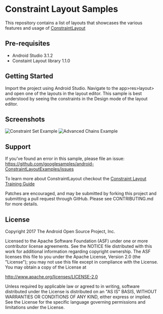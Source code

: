 Constraint Layout Samples
=========================
This repository contains a list of layouts that showcases the various features and usage of
[ConstraintLayout](https://developer.android.com/reference/android/support/constraint/ConstraintLayout.html)

Pre-requisites
--------------
- Android Studio 3.1.2
- Constaint Layout library 1.1.0

Getting Started
---------------
Import the project using Android Studio. Navigate to the app>res>layout> and open one of the layouts
in the layout editor. This sample is best understood by seeing the constraints in the Design mode
of the layout editor.

Screenshots
------------

![Constraint Set Example](screenshots/constraint_set_example.png "Constraint Set Example")
![Advanced Chains Example](screenshots/advanced_chains.png "Advanced usage of Chains")

Support
-------
If you've found an error in this sample, please file an issue:
https://github.com/googlesamples/android-ConstraintLayoutExamples/issues

To learn more about ConstraintLayout checkout the
[Constraint Layout Training Guide](https://developer.android.com/training/constraint-layout/index.html)

Patches are encouraged, and may be submitted by forking this project and
submitting a pull request through GitHub. Please see CONTRIBUTING.md for more details.

License
-------

Copyright 2017 The Android Open Source Project, Inc.

Licensed to the Apache Software Foundation (ASF) under one or more contributor
license agreements.  See the NOTICE file distributed with this work for
additional information regarding copyright ownership.  The ASF licenses this
file to you under the Apache License, Version 2.0 (the "License"); you may not
use this file except in compliance with the License.  You may obtain a copy of
the License at

  http://www.apache.org/licenses/LICENSE-2.0

Unless required by applicable law or agreed to in writing, software
distributed under the License is distributed on an "AS IS" BASIS, WITHOUT
WARRANTIES OR CONDITIONS OF ANY KIND, either express or implied.  See the
License for the specific language governing permissions and limitations under
the License.
